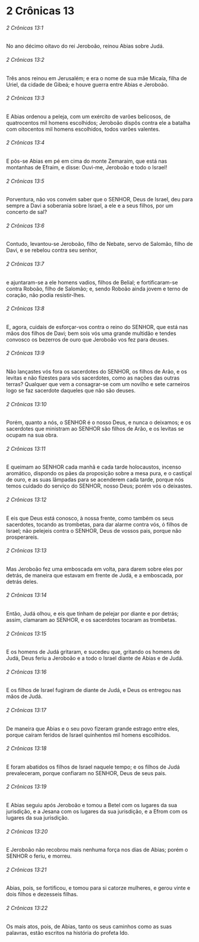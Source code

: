 # 2 Crônicas 13

###### 2 Crônicas 13:1

No ano décimo oitavo do rei Jeroboão, reinou Abias sobre Judá.

###### 2 Crônicas 13:2

Três anos reinou em Jerusalém; e era o nome de sua mãe Micaía, filha de Uriel, da cidade de Gibeá; e houve guerra entre Abias e Jeroboão.

###### 2 Crônicas 13:3

E Abias ordenou a peleja, com um exército de varões belicosos, de quatrocentos mil homens escolhidos; Jeroboão dispôs contra ele a batalha com oitocentos mil homens escolhidos, todos varões valentes.

###### 2 Crônicas 13:4

E pôs-se Abias em pé em cima do monte Zemaraim, que está nas montanhas de Efraim, e disse: Ouvi-me, Jeroboão e todo o Israel!

###### 2 Crônicas 13:5

Porventura, não vos convém saber que o SENHOR, Deus de Israel, deu para sempre a Davi a soberania sobre Israel, a ele e a seus filhos, por um concerto de sal?

###### 2 Crônicas 13:6

Contudo, levantou-se Jeroboão, filho de Nebate, servo de Salomão, filho de Davi, e se rebelou contra seu senhor,

###### 2 Crônicas 13:7

e ajuntaram-se a ele homens vadios, filhos de Belial; e fortificaram-se contra Roboão, filho de Salomão; e, sendo Roboão ainda jovem e terno de coração, não podia resistir-lhes.

###### 2 Crônicas 13:8

E, agora, cuidais de esforçar-vos contra o reino do SENHOR, que está nas mãos dos filhos de Davi; bem sois vós uma grande multidão e tendes convosco os bezerros de ouro que Jeroboão vos fez para deuses.

###### 2 Crônicas 13:9

Não lançastes vós fora os sacerdotes do SENHOR, os filhos de Arão, e os levitas e não fizestes para vós sacerdotes, como as nações das outras terras? Qualquer que vem a consagrar-se com um novilho e sete carneiros logo se faz sacerdote daqueles que não são deuses.

###### 2 Crônicas 13:10

Porém, quanto a nós, o SENHOR é o nosso Deus, e nunca o deixamos; e os sacerdotes que ministram ao SENHOR são filhos de Arão, e os levitas se ocupam na sua obra.

###### 2 Crônicas 13:11

E queimam ao SENHOR cada manhã e cada tarde holocaustos, incenso aromático, dispondo os pães da proposição sobre a mesa pura, e o castiçal de ouro, e as suas lâmpadas para se acenderem cada tarde, porque nós temos cuidado do serviço do SENHOR, nosso Deus; porém vós o deixastes.

###### 2 Crônicas 13:12

E eis que Deus está conosco, à nossa frente, como também os seus sacerdotes, tocando as trombetas, para dar alarme contra vós, ó filhos de Israel; não pelejeis contra o SENHOR, Deus de vossos pais, porque não prosperareis.

###### 2 Crônicas 13:13

Mas Jeroboão fez uma emboscada em volta, para darem sobre eles por detrás, de maneira que estavam em frente de Judá, e a emboscada, por detrás deles.

###### 2 Crônicas 13:14

Então, Judá olhou, e eis que tinham de pelejar por diante e por detrás; assim, clamaram ao SENHOR, e os sacerdotes tocaram as trombetas.

###### 2 Crônicas 13:15

E os homens de Judá gritaram, e sucedeu que, gritando os homens de Judá, Deus feriu a Jeroboão e a todo o Israel diante de Abias e de Judá.

###### 2 Crônicas 13:16

E os filhos de Israel fugiram de diante de Judá, e Deus os entregou nas mãos de Judá.

###### 2 Crônicas 13:17

De maneira que Abias e o seu povo fizeram grande estrago entre eles, porque caíram feridos de Israel quinhentos mil homens escolhidos.

###### 2 Crônicas 13:18

E foram abatidos os filhos de Israel naquele tempo; e os filhos de Judá prevaleceram, porque confiaram no SENHOR, Deus de seus pais.

###### 2 Crônicas 13:19

E Abias seguiu após Jeroboão e tomou a Betel com os lugares da sua jurisdição, e a Jesana com os lugares da sua jurisdição, e a Efrom com os lugares da sua jurisdição.

###### 2 Crônicas 13:20

E Jeroboão não recobrou mais nenhuma força nos dias de Abias; porém o SENHOR o feriu, e morreu.

###### 2 Crônicas 13:21

Abias, pois, se fortificou, e tomou para si catorze mulheres, e gerou vinte e dois filhos e dezesseis filhas.

###### 2 Crônicas 13:22

Os mais atos, pois, de Abias, tanto os seus caminhos como as suas palavras, estão escritos na história do profeta Ido.


